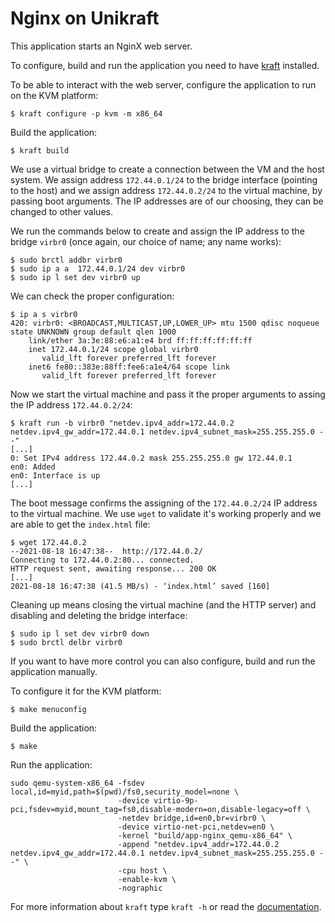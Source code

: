 # Nginx on Unikraft

This application starts an NginX web server.

To configure, build and run the application you need to have [kraft](https://github.com/unikraft/kraft) installed.

To be able to interact with the web server, configure the application to run on the KVM platform:
```
$ kraft configure -p kvm -m x86_64
```

Build the application:
```
$ kraft build
```

We use a virtual bridge to create a connection between the VM and the host system.
We assign address `172.44.0.1/24` to the bridge interface (pointing to the host) and we assign address `172.44.0.2/24` to the virtual machine, by passing boot arguments.
The IP addresses are of our choosing, they can be changed to other values.

We run the commands below to create and assign the IP address to the bridge `virbr0` (once again, our choice of name; any name works):
```
$ sudo brctl addbr virbr0
$ sudo ip a a  172.44.0.1/24 dev virbr0
$ sudo ip l set dev virbr0 up
```

We can check the proper configuration:
```
$ ip a s virbr0
420: virbr0: <BROADCAST,MULTICAST,UP,LOWER_UP> mtu 1500 qdisc noqueue state UNKNOWN group default qlen 1000
    link/ether 3a:3e:88:e6:a1:e4 brd ff:ff:ff:ff:ff:ff
    inet 172.44.0.1/24 scope global virbr0
       valid_lft forever preferred_lft forever
    inet6 fe80::383e:88ff:fee6:a1e4/64 scope link
       valid_lft forever preferred_lft forever
```

Now we start the virtual machine and pass it the proper arguments to assing the IP address `172.44.0.2/24`:
```
$ kraft run -b virbr0 "netdev.ipv4_addr=172.44.0.2 netdev.ipv4_gw_addr=172.44.0.1 netdev.ipv4_subnet_mask=255.255.255.0 --"
[...]
0: Set IPv4 address 172.44.0.2 mask 255.255.255.0 gw 172.44.0.1
en0: Added
en0: Interface is up
[...]
```

The boot message confirms the assigning of the `172.44.0.2/24` IP address to the virtual machine.
We use `wget` to validate it's working properly and we are able to get the `index.html` file:
```
$ wget 172.44.0.2
--2021-08-18 16:47:38--  http://172.44.0.2/
Connecting to 172.44.0.2:80... connected.
HTTP request sent, awaiting response... 200 OK
[...]
2021-08-18 16:47:38 (41.5 MB/s) - ‘index.html’ saved [160]
```

Cleaning up means closing the virtual machine (and the HTTP server) and disabling and deleting the bridge interface:
```
$ sudo ip l set dev virbr0 down
$ sudo brctl delbr virbr0
```

If you want to have more control you can also configure, build and run the application manually.

To configure it for the KVM platform:
```
$ make menuconfig
```

Build the application:
```
$ make
```

Run the application:
```
sudo qemu-system-x86_64 -fsdev local,id=myid,path=$(pwd)/fs0,security_model=none \
                        -device virtio-9p-pci,fsdev=myid,mount_tag=fs0,disable-modern=on,disable-legacy=off \
                        -netdev bridge,id=en0,br=virbr0 \
                        -device virtio-net-pci,netdev=en0 \
                        -kernel "build/app-nginx_qemu-x86_64" \
                        -append "netdev.ipv4_addr=172.44.0.2 netdev.ipv4_gw_addr=172.44.0.1 netdev.ipv4_subnet_mask=255.255.255.0 --" \
                        -cpu host \
                        -enable-kvm \
                        -nographic
```


For more information about `kraft` type ```kraft -h``` or read the
[documentation](http://docs.unikraft.org).
